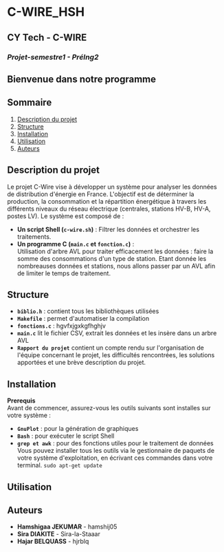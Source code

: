 # C-WIRE_HSH
## **************CY Tech - C-WIRE**************

### ***Projet-semestre1 - PréIng2***
## **Bienvenue dans notre programme**

## Sommaire
1. [Description du projet](#description-du-projet)
2. [Structure](#structure)
3. [Installation](#installation)
4. [Utilisation](#utilisation)
5. [Auteurs](#auteurs)

## Description du projet     
Le projet C-Wire vise à développer un système pour analyser les données de distribution d'énergie en France. L'objectif est de déterminer la production, la consommation et la répartition énergétique à travers les différents niveaux du réseau électrique (centrales, stations HV-B, HV-A, postes LV).
Le système est composé de :
- **Un script Shell (`c-wire.sh`)** :
  Filtrer les données et orchestrer les traitements.  
-  **Un programme C (`main.c` et `fonction.c`)** :  
 Utilisation d'arbre AVL pour traiter efficacement les données : faire la somme des consommations d'un type de station. Etant donnée les nombreauses données et stations, nous allons passer par un AVL afin de limiter le temps de traitement.  

## Structure 
  - **`biblio.h`** : contient tous les bibliothèques utilisées  
  - **`Makefile`** : permet d'automatiser la compilation  
  - **`fonctions.c`** :  hgvfxjgxkgfhghjv
  - **`main.c`** lit le fichier CSV, extrait les données et les insère dans un arbre AVL  
  - **`Rapport du projet`** contient un compte rendu sur l'organisation de l'équipe concernant le projet, les difficultés rencontrées, les solutions apportées et une brève description du projet.  

## Installation
 **Prerequis**  
Avant de commencer, assurez-vous les outils suivants sont installes sur votre système :   
- **`GnuPlot`** : pour la génération de graphiques
- **`Bash`** : pour exécuter le script Shell
- **`grep et awk`** : pour des fonctions utiles pour le traitement de données  
  Vous pouvez installer tous les outils via le gestionnaire de paquets de votre système d'exploitation, en écrivant ces commandes dans votre terminal.   `sudo apt-get update`
  
## Utilisation

## Auteurs    
- **Hamshigaa JEKUMAR** - hamshij05  
- **Sira DIAKITE** - Sira-la-Staaar  
- **Hajar BELQUASS** - hjrblq  
